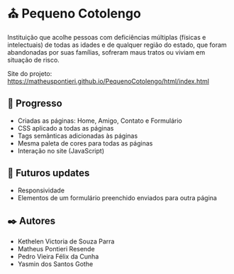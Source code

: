 # ⛪ Pequeno Cotolengo
Instituição que acolhe pessoas com deficiências múltiplas (físicas e intelectuais) de todas as idades e de qualquer região do estado, que foram abandonadas por suas famílias, sofreram maus tratos ou viviam em situação de risco.

Site do projeto: https://matheuspontieri.github.io/PequenoCotolengo/html/index.html

## 🚀 Progresso

* Criadas as páginas: Home, Amigo, Contato e Formulário
* CSS aplicado a todas as páginas
* Tags semânticas adicionadas às páginas
* Mesma paleta de cores para todas as páginas
* Interação no site (JavaScript)

## 🔮 Futuros updates

* Responsividade 
* Elementos de um formulário preenchido enviados para outra página

## ✒️ Autores

* Kethelen Victoria de Souza Parra
* Matheus Pontieri Resende
* Pedro Vieira Félix da Cunha
* Yasmin dos Santos Gothe
